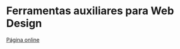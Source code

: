 # Ferramentas auxiliares para Web Design

[Página online](https://wd-gabrielfsfilho.github.io/controle-webdesign/)
